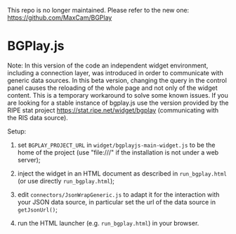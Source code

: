This repo is no longer maintained. Please refer to the new one: https://github.com/MaxCam/BGPlay

BGPlay.js
=========

Note: In this version of the code an independent widget environment, including a connection layer, was introduced in order to communicate with generic data sources.
In this beta version, changing the query in the control panel causes the reloading of the whole page and not only of the widget content. This is a temporary workaround to solve some known issues.
If you are looking for a stable instance of bgplay.js use the version provided by the RIPE stat project https://stat.ripe.net/widget/bgplay (communicating with the RIS data source).


Setup:

1. set `BGPLAY_PROJECT_URL` in `widget/bgplayjs-main-widget.js` to be the home of the project (use "file:///" if the installation is not under a web server);

2. inject the widget in an HTML document as described in `run_bgplay.html` (or use directly `run_bgplay.html`);

3. edit `connectors/JsonWrapGeneric.js` to adapt it for the interaction with your JSON data source, in particular set the url of the data source in `getJsonUrl()`;

4. run the HTML launcher (e.g. `run_bgplay.html`) in your browser.
